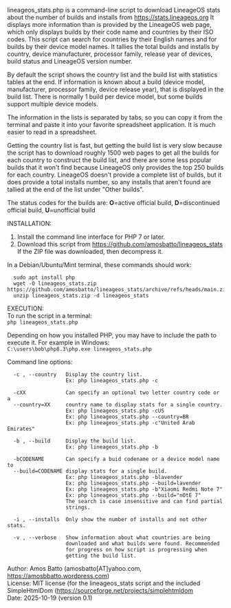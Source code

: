 lineageos_stats.php is a command-line script to download LineageOS stats
about the number of builds and installs from https://stats.lineageos.org
It displays more information than is provided by the LineageOS web page,
which only displays builds by their code name and countries by their ISO
codes. This script can search for countries by their English names and 
for builds by their device model names. It tallies the total builds and 
installs by country, device manufacturer, processor family, release year
of devices, build status and LineageOS version number.   
  
By default the script shows the country list and the build list with 
statistics tables at the end. If information is known about a build 
(device model, manufacturer, processor family, device release year), 
that is displayed in the build list. There is normally 1 build per 
device model, but some builds support multiple device models.

The information in the lists is separated by tabs, so you can copy it 
from the terminal and paste it into your favorite spreadsheet 
application. It is much easier to read in a spreadsheet. 
 
Getting the country list is fast, but getting the build list is
very slow because the script has to download roughly 1500 web pages to
get all the builds for each country to construct the build list, and 
there are some less popular builds that it won't find because LineageOS 
only provides the top 250 builds for each country. LineageOS doesn't 
provide a complete list of builds, but it does provide a total installs 
number, so any installs that aren't found are tallied at the end of the 
list under "Other builds". 

The status codes for the builds are: **O**=active official build, 
**D**=discontinued official build, **U**=unofficial build 
 
INSTALLATION:   
1. Install the command line interface for PHP 7 or later. 
2. Download this script from https://github.com/amosbatto/lineageos_stats
   If the ZIP file was downloaded, then decompress it. 
  
In a Debian/Ubuntu/Mint terminal, these commands should work: 
``` 
  sudo apt install php
  wget -O lineageos_stats.zip https://github.com/amosbatto/lineageos_stats/archive/refs/heads/main.zip
  unzip lineageos_stats.zip -d lineageos_stats
```
  
EXECUTION:  
To run the script in a terminal:  
  `php lineageos_stats.php`
  
Depending on how you installed PHP, you may have to include the path to 
execute it. For example in Windows:  
  `C:\users\bob\php8.3\php.exe lineageos_stats.php` 

Command line options:  
```
  -c , --country   Display the country list.   
                   Ex: php lineageos_stats.php -c  
                   
  -cXX             Can specify an optional two letter country code or a
  --country=XX     country name to display stats for a single country.  
                   Ex: php lineageos_stats.php -cUS  
                   Ex: php lineageos_stats.php --country=BR  
                   Ex: php lineageos_stats.php -c"United Arab Emirates"  
                   
  -b , --build     Display the build list.  
                   Ex: php lineageos_stats.php -b  
                   
  -bCODENAME       Can specify a buid codename or a device model name to  
  --build=CODENAME display stats for a single build.  
                   Ex: php lineageos_stats.php -blavender  
                   Ex: php lineageos_stats.php --build=lavender  
                   Ex: php lineageos_stats.php -b"Xiaomi Redmi Note 7"  
                   Ex: php lineageos_stats.php --build="nOtE 7"  
                   The search is case insensitive and can find partial   
                   strings.
                   
  -i , --installs  Only show the number of installs and not other stats.     
                  
  -v , --verbose   Show information about what countries are being  
                   downloaded and what builds were found. Recommended 
                   for progress on how script is progressing when 
                   getting the build list.  
```

Author:  Amos Batto (amosbatto[AT]yahoo.com, https://amosbbatto.wordpress.com)  
License: MIT license (for the lineageos_stats script and the included 
         SimpleHtmlDom (https://sourceforge.net/projects/simplehtmldom  
Date:    2025-10-19 (version 0.1)  
